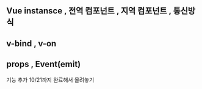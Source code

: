 
## Vue instansce , 전역 컴포넌트 , 지역 컴포넌트 , 통신방식 


## v-bind , v-on 

## props , Event(emit)

기능 추가 10/21까지 완료해서 올려놓기
